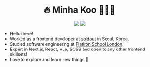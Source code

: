 <div align="center">
  
  # 🔥 Minha Koo 👩🏻‍💻
  
  <a href="https://www.linkedin.com/in/minha-koo/"><img src="https://img.shields.io/badge/LinkedIn-blue?logo=linkedin"/></a>
  <a href="mailto:minha.koo.9@gmail.com"><img src="https://img.shields.io/badge/Gmail-D14836?style=flat&logo=Gmail&logoColor=white"/></a>
  <br>
 
</div>

- Hello there!
- Worked as a frontend developer at [soldout](https://www.soldout.co.kr/) in Seoul, Korea.
- Studied software engineering at [Flatiron School London](https://flatironschool.com/).
- Expert in Next.js, React, Vue, SCSS and open to any other frontend skillsets!
- Love to explore and learn new things 🤩

